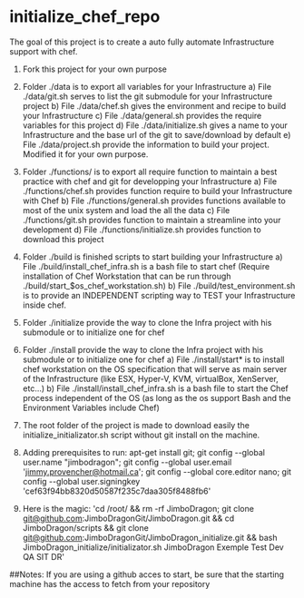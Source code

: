 # initialize_chef_repo

The goal of this project is to create a auto fully automate Infrastructure support with chef.

1. Fork this project for your own purpose

2. Folder ./data is to export all variables for your Infrastructure
  a) File ./data/git.sh serves to list the git submodule for your Infrastructure project
  b) File ./data/chef.sh gives the environment and recipe to build your Infrastructure
  c) File ./data/general.sh provides the require variables for this project
  d) File ./data/initialize.sh gives a name to your Infrastructure and the base url of the git to save/download by default
  e) File ./data/project.sh provide the information to build your project. Modified it for your own purpose.

3. Folder ./functions/ is to export all require function to maintain a best practice with chef and git for developping your Infrastructure
  a) File ./functions/chef.sh provides function require to build your Infrastructure with Chef
  b) File ./functions/general.sh provides functions available to most of the unix system and load the all the data
  c) File ./functions/git.sh provides function to maintain a streamline into your development
  d) File ./functions/initialize.sh provides function to download this project

4. Folder ./build is finished scripts to start building your Infrastructure
  a) File ./build/install_chef_infra.sh is a bash file to start chef (Require installation of Chef Workstation that can be run through ./build/start_$os_chef_workstation.sh)
  b) File ./build/test_environment.sh is to provide an INDEPENDENT scripting way to TEST your Infrastructure inside chef.

5. Folder ./initialize provide the way to clone the Infra project with his submodule or to initialize one for chef

6. Folder ./install provide the way to clone the Infra project with his submodule or to initialize one for chef
  a) File ./install/start* is to install chef workstation on the OS specification that will serve as main server of the Infrastructure (like ESX, Hyper-V, KVM, virtualBox, XenServer, etc...)
  b) File ./install/install_chef_infra.sh is a bash file to start the Chef process independent of the OS (as long as the os support Bash and the Environment Variables include Chef)

7. The root folder of the project is made to download easily the initialize_initializator.sh script without git install on the machine.

8. Adding prerequisites to run: apt-get install git; git config --global user.name "jimbodragon"; git config --global user.email 'jimmy.provencher@hotmail.ca'; git config --global core.editor nano; git config --global user.signingkey 'cef63f94bb8320d50587f235c7daa305f8488fb6'

9. Here is the magic: 'cd /root/ && rm -rf JimboDragon; git clone git@github.com:JimboDragonGit/JimboDragon.git && cd JimboDragon/scripts && git clone git@github.com:JimboDragonGit/JimboDragon_initialize.git && bash JimboDragon_initialize/initializator.sh JimboDragon Exemple Test Dev QA SIT DR'

##Notes: If you are using a github acces to start, be sure that the starting machine has the access to fetch from your repository
